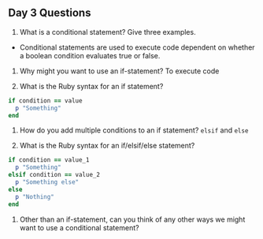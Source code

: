 ## Day 3 Questions

1. What is a conditional statement? Give three examples.
* Conditional statements are used to execute code dependent on whether a boolean condition evaluates true or false.

1. Why might you want to use an if-statement?
To execute code 

1. What is the Ruby syntax for an if statement?
```ruby
if condition == value
  p "Something"
end
```

1. How do you add multiple conditions to an if statement?
`elsif` and `else`

1. What is the Ruby syntax for an if/elsif/else statement?
```ruby
if condition == value_1
  p "Something"
elsif condition == value_2
  p "Something else"
else
  p "Nothing"
end
```

1. Other than an if-statement, can you think of any other ways we might want to use a conditional statement?
